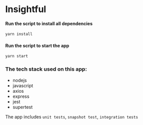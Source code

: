 # Insightful

#### Run the script to install all dependencies 
```sh
yarn install
```
#### Run the script to start the app
```sh
yarn start
```

### The tech stack used on this app:


* nodejs
* javascript
* axios
* express
* jest
* supertest


The app includes `unit tests`, `snapshot test`, `integration tests`
